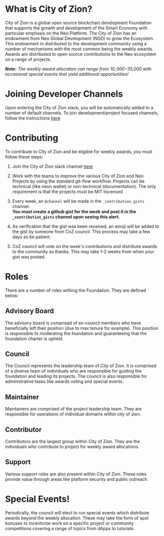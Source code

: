  # What is City of Zion?
 City of Zion is a global open source blockchain development Foundation that supports the growth and development of the Smart Economy
 with particular emphasis on the Neo Platform.  The City of Zion has an endowment from Neo Global Development (NGD) to grow the Ecosystem.
 This endowment in distributed to the development community using a number of mechanisms with the most common being the weekly awards.  Awards are distributed to open source contributions to the Neo ecosystem on a range of projects.
 
 *<b>Note:</b> The weekly award allocation can range from $10,000-$35,000 with occasional special events that yield additional opportunities!*
  
  
 # Joining Developer Channels
 Upon entering the City of Zion slack, you will be automatically added to a number of default channels.  To join development/project focused channels, follow the instructions [here](https://get.slack.help/hc/en-us/articles/205239967-Browse-and-join-channels)
 
 # Contributing
 
 To contribute to City of Zion and be eligible for weekly awards, you must follow these steps:
 
 1.  Join the City of Zion slack channel [here]()
 2. Work with the teams to improve the various City of Zion and Neo Projects by using the standard git-flow workflow.  Projects can be technical (like neon wallet) or non-technical (documentation). The only requirement is that the projects must be MIT liscensed 
 3. Every week, an `@channel` will be made in the `_contribution_gists` channel.  
 <b>You must create a github gist for the week and post it in the `_contribution_gists` channel upon seeing this alert.</b>
 
 4. As verification that the gist was been received, an emoji will be added to the gist by someone from CoZ council. This process may take a few days so be patient.
 5. CoZ council will vote on the week's contributions and distribute awards to the community as thanks.  This may take 1-2 weeks from when your gist was posted.
 
 # Roles
 There are a number of roles withing the Foundation.  They are defined below:
 
 ## Advisory Board
 The advisory board is comprised of ex-council members who have beneficially left their position (due to max tenure for example).  This position is responsible to moderating the foundation and guaranteeing that the foundation charter is upheld.
 
 ## Council
 The Council represents the leadership team of City of Zion.  It is comprised of a diverse team of individuals who are responsible for guiding the foundation and leading its projects.  The council is also responsible for administrative tasks like awards voting and special events.
 
 ## Maintainer
 Maintainers are comprised of the project leadership team.  They are responsible for operations of individual domains within city of zion.
 
 ## Contributor
 Contributors are the largest group within City of Zion.  They are the individuals who contribute to project for weekly award allocations.
 
 ## Support
 Various support roles are also present within City of Zion.  These roles provide value through areas like platform security and public outreach.

# Special Events!
Periodically, the council will elect to run special events which distribute awards beyond the weekly allocation.  These may take the form of spot bonuses to incentivize work on a specific project or community competitions covering a range of topics from dApps to tutorials.
